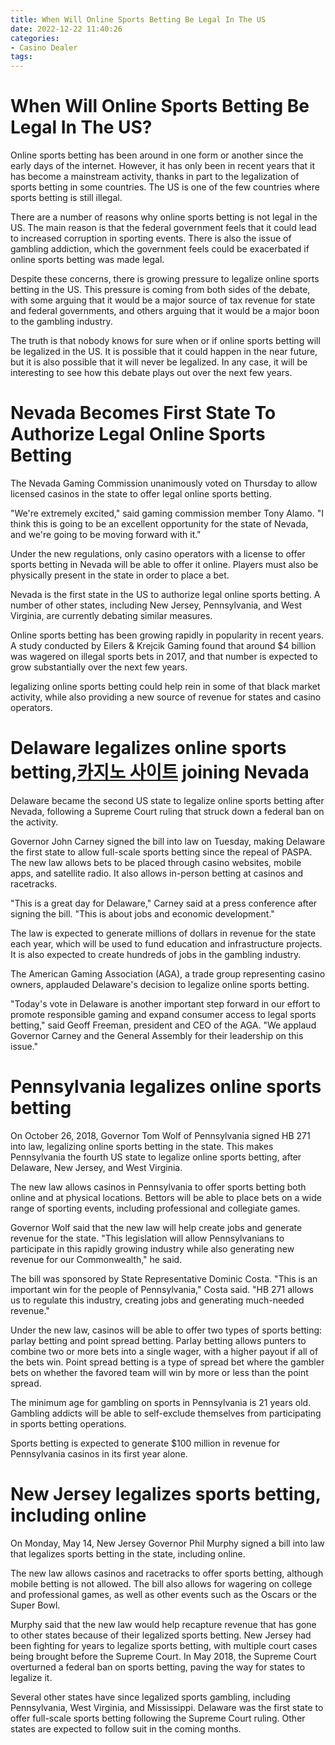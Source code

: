 ```yaml
---
title: When Will Online Sports Betting Be Legal In The US
date: 2022-12-22 11:40:26
categories:
- Casino Dealer
tags:
---
```



#  When Will Online Sports Betting Be Legal In The US?

Online sports betting has been around in one form or another since the early days of the internet. However, it has only been in recent years that it has become a mainstream activity, thanks in part to the legalization of sports betting in some countries. The US is one of the few countries where sports betting is still illegal.

There are a number of reasons why online sports betting is not legal in the US. The main reason is that the federal government feels that it could lead to increased corruption in sporting events. There is also the issue of gambling addiction, which the government feels could be exacerbated if online sports betting was made legal.

Despite these concerns, there is growing pressure to legalize online sports betting in the US. This pressure is coming from both sides of the debate, with some arguing that it would be a major source of tax revenue for state and federal governments, and others arguing that it would be a major boon to the gambling industry.

The truth is that nobody knows for sure when or if online sports betting will be legalized in the US. It is possible that it could happen in the near future, but it is also possible that it will never be legalized. In any case, it will be interesting to see how this debate plays out over the next few years.

#  Nevada Becomes First State To Authorize Legal Online Sports Betting

The Nevada Gaming Commission unanimously voted on Thursday to allow licensed casinos in the state to offer legal online sports betting.

"We're extremely excited," said gaming commission member Tony Alamo. "I think this is going to be an excellent opportunity for the state of Nevada, and we're going to be moving forward with it."

Under the new regulations, only casino operators with a license to offer sports betting in Nevada will be able to offer it online. Players must also be physically present in the state in order to place a bet.

Nevada is the first state in the US to authorize legal online sports betting. A number of other states, including New Jersey, Pennsylvania, and West Virginia, are currently debating similar measures.

Online sports betting has been growing rapidly in popularity in recent years. A study conducted by Eilers & Krejcik Gaming found that around $4 billion was wagered on illegal sports bets in 2017, and that number is expected to grow substantially over the next few years.

 legalizing online sports betting could help rein in some of that black market activity, while also providing a new source of revenue for states and casino operators.

#  Delaware legalizes online sports betting,[카지노 사이트](https://choegocasino.com/) joining Nevada

Delaware became the second US state to legalize online sports betting after Nevada, following a Supreme Court ruling that struck down a federal ban on the activity.

Governor John Carney signed the bill into law on Tuesday, making Delaware the first state to allow full-scale sports betting since the repeal of PASPA. The new law allows bets to be placed through casino websites, mobile apps, and satellite radio. It also allows in-person betting at casinos and racetracks.

"This is a great day for Delaware," Carney said at a press conference after signing the bill. "This is about jobs and economic development."

The law is expected to generate millions of dollars in revenue for the state each year, which will be used to fund education and infrastructure projects. It is also expected to create hundreds of jobs in the gambling industry.

The American Gaming Association (AGA), a trade group representing casino owners, applauded Delaware's decision to legalize online sports betting.

"Today's vote in Delaware is another important step forward in our effort to promote responsible gaming and expand consumer access to legal sports betting," said Geoff Freeman, president and CEO of the AGA. "We applaud Governor Carney and the General Assembly for their leadership on this issue."

#  Pennsylvania legalizes online sports betting

On October 26, 2018, Governor Tom Wolf of Pennsylvania signed HB 271 into law, legalizing online sports betting in the state. This makes Pennsylvania the fourth US state to legalize online sports betting, after Delaware, New Jersey, and West Virginia.

The new law allows casinos in Pennsylvania to offer sports betting both online and at physical locations. Bettors will be able to place bets on a wide range of sporting events, including professional and collegiate games.

Governor Wolf said that the new law will help create jobs and generate revenue for the state. "This legislation will allow Pennsylvanians to participate in this rapidly growing industry while also generating new revenue for our Commonwealth," he said.

The bill was sponsored by State Representative Dominic Costa. "This is an important win for the people of Pennsylvania," Costa said. "HB 271 allows us to regulate this industry, creating jobs and generating much-needed revenue."

Under the new law, casinos will be able to offer two types of sports betting: parlay betting and point spread betting. Parlay betting allows punters to combine two or more bets into a single wager, with a higher payout if all of the bets win. Point spread betting is a type of spread bet where the gambler bets on whether the favored team will win by more or less than the point spread.

The minimum age for gambling on sports in Pennsylvania is 21 years old. Gambling addicts will be able to self-exclude themselves from participating in sports betting operations.

Sports betting is expected to generate $100 million in revenue for Pennsylvania casinos in its first year alone.

#  New Jersey legalizes sports betting, including online

On Monday, May 14, New Jersey Governor Phil Murphy signed a bill into law that legalizes sports betting in the state, including online.

The new law allows casinos and racetracks to offer sports betting, although mobile betting is not allowed. The bill also allows for wagering on college and professional games, as well as other events such as the Oscars or the Super Bowl.

 Murphy said that the new law would help recapture revenue that has gone to other states because of their legalized sports betting. New Jersey had been fighting for years to legalize sports betting, with multiple court cases being brought before the Supreme Court. In May 2018, the Supreme Court overturned a federal ban on sports betting, paving the way for states to legalize it.

Several other states have since legalized sports gambling, including Pennsylvania, West Virginia, and Mississippi. Delaware was the first state to offer full-scale sports betting following the Supreme Court ruling. Other states are expected to follow suit in the coming months.